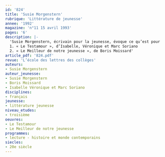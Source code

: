 ```yaml
---
id: '824'
title: 'Susie Morgenstern'
rubrique: 'Littérature de jeunesse'
annee: '1992'
magazine: 'n°11 15 avril 1993'
pages: '6'
description: |-
  'Susie Morgenstern, écrivain pour la jeunesse, évoque ce qu’est pour elle un bon livre, exemples à l’appui :
  1. « Le Testamour », d’Isabelle, Véronique et Marc Soriano
  2. « Le Meilleur de notre jeunesse », de Boris Moissard'
article_pdf: '824.pdf'
revue: 'L’école des lettres des collèges'
auteurs:
- Susie Morgenstern
auteur_jeunesse:
- Susie Morgenstern
- Boris Moissard
- Isabelle Véronique et Marc Soriano
disciplines:
- français
jeunesse:
- littérature jeunesse
niveau_etudes:
- troisième
oeuvres:
- Le Testamour
- Le Meilleur de notre jeunesse
programmes:
- lecture - histoire et monde contemporains
siecles:
- 20e siècle
---
```

